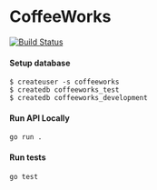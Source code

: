 # CoffeeWorks

[![Build Status](https://travis-ci.org/kiambogo/coffeeworks.svg?branch=master)](https://travis-ci.org/kiambogo/coffeeworks)


#### Setup database
```
$ createuser -s coffeeworks
$ createdb coffeeworks_test
$ createdb coffeeworks_development
```

#### Run API Locally
```
go run .
```

#### Run tests
```
go test
```
